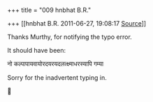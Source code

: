 +++
title = "009 hnbhat B.R."

+++
[[hnbhat B.R.	2011-06-27, 19:08:17 [Source](https://groups.google.com/g/samskrita/c/oCUc8ZhuiXA)]]



Thanks Murthy, for notifying the typo error.

  

It should have been:

  

नो कल्पापायवायोरदयरयदलत्क्ष्माधरस्यापि गम्या

  

Sorry for the inadvertent typing in.



